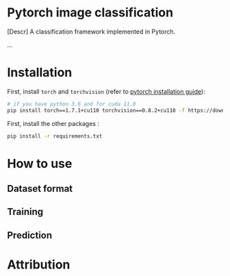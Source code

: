 # Pytorch image classification

[Descr] A classification framework implemented in Pytorch.

...

# Installation

First, install `torch` and `torchvision` (refer to [pytorch installation guide](https://pytorch.org/get-started/locally/)):
```bash
# if you have python 3.6 and for cuda 11.0
pip install torch==1.7.1+cu110 torchvision==0.8.2+cu110 -f https://download.pytorch.org/whl/torch_stable.html
```

First, install the other packages :
```bash
pip install -r requirements.txt
```

# How to use

## Dataset format

## Training

## Prediction

# Attribution